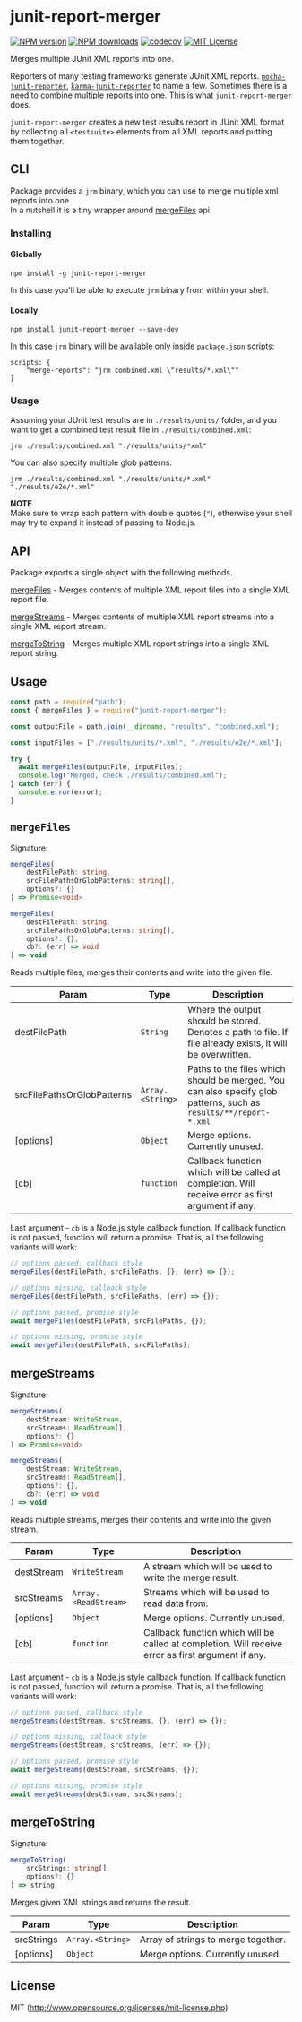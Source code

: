 # junit-report-merger

[![NPM version][npm-version-image]][npm-url] [![NPM downloads][npm-downloads-image]][npm-url] [![codecov][codecov-image]][codecov-url] [![MIT License][license-image]][license-url]

Merges multiple JUnit XML reports into one.

Reporters of many testing frameworks generate JUnit XML reports. [`mocha-junit-reporter`](https://www.npmjs.com/package/mocha-junit-reporter), [`karma-junit-reporter`](https://www.npmjs.com/package/karma-junit-reporter) to name a few. Sometimes there is a need to combine multiple reports into one. This is what `junit-report-merger` does.

`junit-report-merger` creates a new test results report in JUnit XML format by collecting all `<testsuite>` elements from all XML reports and putting them together.

## CLI

Package provides a `jrm` binary, which you can use to merge multiple xml reports into one.  
In a nutshell it is a tiny wrapper around [mergeFiles](#mergefiles) api.

### Installing

#### Globally

```shell script
npm install -g junit-report-merger
```

In this case you'll be able to execute `jrm` binary from within your shell.

#### Locally

```shell script
npm install junit-report-merger --save-dev
```

In this case `jrm` binary will be available only inside `package.json` scripts:

```
scripts: {
    "merge-reports": "jrm combined.xml \"results/*.xml\""
}
```

### Usage

Assuming your JUnit test results are in `./results/units/` folder, and you want to get a combined test result file in `./results/combined.xml`:

```shell script
jrm ./results/combined.xml "./results/units/*xml"
```

You can also specify multiple glob patterns:

```shell script
jrm ./results/combined.xml "./results/units/*.xml" "./results/e2e/*.xml"
```

**NOTE**  
Make sure to wrap each pattern with double quotes (`"`), otherwise your shell may try to expand it instead of passing to Node.js.

## API

Package exports a single object with the following methods.

[mergeFiles](#mergefiles) - Merges contents of multiple XML report files into a single XML report file.

[mergeStreams](#mergestreams) - Merges contents of multiple XML report streams into a single XML report stream.

[mergeToString](#mergetostring) - Merges multiple XML report strings into a single XML report string.

## Usage

```javascript
const path = require("path");
const { mergeFiles } = require("junit-report-merger");

const outputFile = path.join(__dirname, "results", "combined.xml");

const inputFiles = ["./results/units/*.xml", "./results/e2e/*.xml"];

try {
  await mergeFiles(outputFile, inputFiles);
  console.log("Merged, check ./results/combined.xml");
} catch (err) {
  console.error(error);
}
```

## `mergeFiles`

Signature:

```typescript
mergeFiles(
    destFilePath: string,
    srcFilePathsOrGlobPatterns: string[],
    options?: {}
) => Promise<void>

mergeFiles(
    destFilePath: string,
    srcFilePathsOrGlobPatterns: string[],
    options?: {},
    cb?: (err) => void
) => void
```

Reads multiple files, merges their contents and write into the given file.

| Param                      | Type                              | Description                                                                                                      |
| -------------------------- | --------------------------------- | ---------------------------------------------------------------------------------------------------------------- |
| destFilePath               | <code>String</code>               | Where the output should be stored. Denotes a path to file. If file already exists, it will be overwritten.       |
| srcFilePathsOrGlobPatterns | <code>Array.&lt;String&gt;</code> | Paths to the files which should be merged. You can also specify glob patterns, such as `results/**/report-*.xml` |
| [options]                  | <code>Object</code>               | Merge options. Currently unused.                                                                                 |
| [cb]                       | <code>function</code>             | Callback function which will be called at completion. Will receive error as first argument if any.               |

Last argument - `cb` is a Node.js style callback function. If callback function is not passed, function will return a promise. That is, all the following variants will work:

```javascript
// options passed, callback style
mergeFiles(destFilePath, srcFilePaths, {}, (err) => {});

// options missing, callback style
mergeFiles(destFilePath, srcFilePaths, (err) => {});

// options passed, promise style
await mergeFiles(destFilePath, srcFilePaths, {});

// options missing, promise style
await mergeFiles(destFilePath, srcFilePaths);
```

## mergeStreams

Signature:

```typescript
mergeStreams(
    destStream: WriteStream,
    srcStreams: ReadStream[],
    options?: {}
) => Promise<void>

mergeStreams(
    destStream: WriteStream,
    srcStreams: ReadStream[],
    options?: {},
    cb?: (err) => void
) => void
```

Reads multiple streams, merges their contents and write into the given stream.

| Param      | Type                                  | Description                                                                                        |
| ---------- | ------------------------------------- | -------------------------------------------------------------------------------------------------- |
| destStream | <code>WriteStream</code>              | A stream which will be used to write the merge result.                                             |
| srcStreams | <code>Array.&lt;ReadStream&gt;</code> | Streams which will be used to read data from.                                                      |
| [options]  | <code>Object</code>                   | Merge options. Currently unused.                                                                   |
| [cb]       | <code>function</code>                 | Callback function which will be called at completion. Will receive error as first argument if any. |

Last argument - `cb` is a Node.js style callback function. If callback function is not passed, function will return a promise. That is, all the following variants will work:

```javascript
// options passed, callback style
mergeStreams(destStream, srcStreams, {}, (err) => {});

// options missing, callback style
mergeStreams(destStream, srcStreams, (err) => {});

// options passed, promise style
await mergeStreams(destStream, srcStreams, {});

// options missing, promise style
await mergeStreams(destStream, srcStreams);
```

## mergeToString

Signature:

```typescript
mergeToString(
    srcStrings: string[],
    options?: {}
) => string
```

Merges given XML strings and returns the result.

| Param      | Type                              | Description                         |
| ---------- | --------------------------------- | ----------------------------------- |
| srcStrings | <code>Array.&lt;String&gt;</code> | Array of strings to merge together. |
| [options]  | <code>Object</code>               | Merge options. Currently unused.    |

## License

MIT (http://www.opensource.org/licenses/mit-license.php)

[license-image]: http://img.shields.io/badge/license-MIT-blue.svg?style=flat
[license-url]: LICENSE
[npm-url]: https://www.npmjs.org/package/junit-report-merger
[npm-version-image]: https://img.shields.io/npm/v/junit-report-merger.svg?style=flat
[npm-downloads-image]: https://img.shields.io/npm/dm/junit-report-merger.svg?style=flat
[codecov-url]: https://codecov.io/gh/bhovhannes/junit-report-merger
[codecov-image]: https://codecov.io/gh/bhovhannes/junit-report-merger/branch/master/graph/badge.svg?token=iJvUUKrgzB
